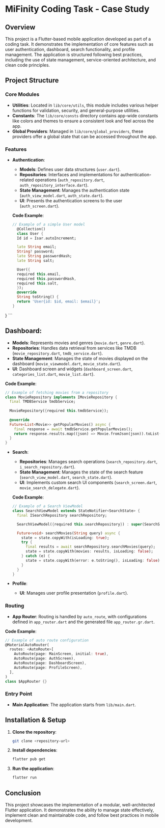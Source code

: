 
# MiFinity Coding Task - Case Study

## Overview

This project is a Flutter-based mobile application developed as part of a coding task. It demonstrates the implementation of core features such as user authentication, dashboard, search functionality, and profile management. The application is structured following best practices, including the use of state management, service-oriented architecture, and clean code principles.

## Project Structure

### Core Modules

- **Utilities**: Located in `lib/core/utils`, this module includes various helper functions for validation, security, and general-purpose utilities.
- **Constants**: The `lib/core/consts` directory contains app-wide constants like colors and themes to ensure a consistent look and feel across the app.
- **Global Providers**: Managed in `lib/core/global_providers`, these providers offer a global state that can be accessed throughout the app.

### Features

- **Authentication**: 
  - **Models**: Defines user data structures (`user.dart`).
  - **Repositories**: Interfaces and implementations for authentication-related operations (`auth_repository.dart`, `auth_repository_interface.dart`).
  - **State Management**: Manages the authentication state (`auth_view_model.dart`, `auth_state.dart`).
  - **UI**: Presents the authentication screens to the user (`auth_screen.dart`).

  **Code Example**:
  ```dart
  // Example of a simple User model
    @Collection()
    class User {
    Id id = Isar.autoIncrement;

    late String email;
    String? password;
    late String passwordHash;
    late String salt;

    User({
    required this.email,
    required this.passwordHash,
    required this.salt,
    });
    @override
    String toString() {
    return 'User{id: $id, email: $email}';
  }
} ```

  ## **Dashboard**:
  - **Models**: Represents movies and genres (`movie.dart`, `genre.dart`).
  - **Repositories**: Handles data retrieval from services like TMDB (`movie_repository.dart`, `tmdb_service.dart`).
  - **State Management**: Manages the state of movies displayed on the dashboard (`movie_viewmodel.dart`, `movie_state.dart`).
  - **UI**: Dashboard screen and widgets (`dashboard_screen.dart`, `categories_list.dart`, `movie_list.dart`).

  **Code Example**:
  ```dart
  // Example of fetching movies from a repository
  class MovieRepository implements IMovieRepository {
    final TMDBService tmdbService;
    
    MovieRepository({required this.tmdbService});
    
    @override
    Future<List<Movie>> getPopularMovies() async {
      final response = await tmdbService.getPopularMovies();
      return response.results.map((json) => Movie.fromJson(json)).toList();
    }
  }
  ```

- **Search**:
  - **Repositories**: Manages search operations (`search_repository.dart`, `i_search_repository.dart`).
  - **State Management**: Manages the state of the search feature (`search_view_model.dart`, `search_state.dart`).
  - **UI**: Implements custom search UI components (`search_screen.dart`, `movie_search_delegate.dart`).

  **Code Example**:
  ```dart
  // Example of a Search ViewModel
  class SearchViewModel extends StateNotifier<SearchState> {
    final ISearchRepository searchRepository;

    SearchViewModel({required this.searchRepository}) : super(SearchState.initial());

    Future<void> searchMovies(String query) async {
      state = state.copyWith(isLoading: true);
      try {
        final results = await searchRepository.searchMovies(query);
        state = state.copyWith(movies: results, isLoading: false);
      } catch (e) {
        state = state.copyWith(error: e.toString(), isLoading: false);
      }
    }
  }
  ```

- **Profile**:
  - **UI**: Manages user profile presentation (`profile.dart`).

### Routing

- **App Router**: Routing is handled by `auto_route`, with configurations defined in `app_router.dart` and the generated file `app_router.gr.dart`.

**Code Example**:
```dart
// Example of auto route configuration
@MaterialAutoRouter(
  routes: <AutoRoute>[
    AutoRoute(page: MainScreen, initial: true),
    AutoRoute(page: AuthScreen),
    AutoRoute(page: DashboardScreen),
    AutoRoute(page: ProfileScreen),
  ],
)
class $AppRouter {}
```

### Entry Point

- **Main Application**: The application starts from `lib/main.dart`.

## Installation & Setup

1. **Clone the repository**:
   ```bash
   git clone <repository-url>
   ```
2. **Install dependencies**:
   ```bash
   flutter pub get
   ```
3. **Run the application**:
   ```bash
   flutter run
   ```

## Conclusion

This project showcases the implementation of a modular, well-architected Flutter application. It demonstrates the ability to manage state effectively, implement clean and maintainable code, and follow best practices in mobile development.
